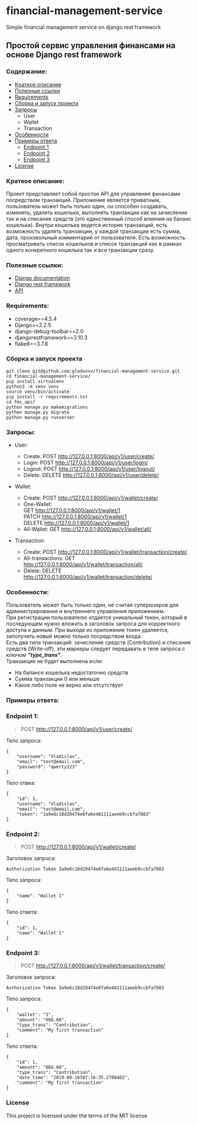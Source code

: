 # financial-management-service
Simple financial management service on django rest framework


## Простой сервис управления финансами на основе Django rest framework

### Содержание:
+ [Краткое описание](#краткое-описание)
+ [Полезные ссылки](#полезные-ссылки)
+ [Requirements](#requirements)
+ [Сборка и запуск проекта](#сборка-и-запуск)
+ [Запросы](#запросы)
  * User
  * Wallet
  * Transaction
+ [Особенности](#особенности)
+ [Примеры ответа](#примеры-ответа-от-сервера)
  * [Endpoint 1](#endpoint-1)
  * [Endpoint 2](#endpoint-2)
  * [Endpoint 3](#endpoint-3)
+ [License](#license)


### Краткое описание:

Проект представляет собой простое API для управления финансами посредством транзакций. Приложение является приватным, пользователь 
может быть только один, он способен создавать, изменять, удалять кошельки, выполнять транзакции как на зачисление так и на списание 
средств (это единственный способ влияния на баланс кошелька). Внутри кошелька ведется история транзакций, есть возможность удалять транзакции,
у каждой транзакции есть сумма, дата, произвольный комментарий от пользователя. Есть возможность просматривать список кошельков и список
транзакций как в рамках одного конкретного кошелька так и все транзакции сразу.

### Полезные ссылки:

+ [Django documentation](https://docs.djangoproject.com/en/2.2/)
+ [Django rest framework](https://www.django-rest-framework.org/)
+ [API](https://ru.wikipedia.org/wiki/API)

### Requirements:
+ coverage==4.5.4
+ Django==2.2.5
+ django-debug-toolbar==2.0
+ djangorestframework==3.10.3
+ flake8==3.7.8

### Сборка и запуск проекта 
```
git clone git@github.com:gladunvv/financial-management-service.git
cd financial-management-service/
pip install virtualenv
python3 -m venv venv
source venv/bin/activate
pip install -r requirements.txt
cd fms_api/
python manage.py makemigrations
python manage.py migrate
python manage.py runserver
```

### Запросы:
+ User:
  * Create: 
  POST http://127.0.0.1:8000/api/v1/user/create/
  * Login:
  POST http://127.0.0.1:8000/api/v1/user/login/
  * Logout:
  POST http://127.0.0.1:8000/api/v1/user/logout/
  * Delete:
  DELETE http://127.0.0.1:8000/api/v1/user/delete/
  
+ Wallet:
  * Create:
  POST http://127.0.0.1:8000/api/v1/wallet/create/
  * One-Wallet:      
  GET http://127.0.0.1:8000/api/v1/wallet/1    
  PATCH http://127.0.0.1:8000/api/v1/wallet/1      
  DELETE http://127.0.0.1:8000/api/v1/wallet/1
  * All-Wallet:
  GET http://127.0.0.1:8000/api/v1/wallet/all/
  
+ Transaction:
  * Create: 
  POST http://127.0.0.1:8000/api/v1/wallet/transaction/create/
  * All-transactions:
  GET http://127.0.0.1:8000/api/v1/wallet/transaction/all/
  * Delete:
  DELETE http://127.0.0.1:8000/api/v1/wallet/transaction/delete/
  
  
### Особенности:
Пользователь может быть только один, не считая суперюзеров для администрирования и внутреннего управления приложением.    
При регистрации пользователю отдается уникальный токен, который в последующем нужно вложить в заголовок запроса 
для корректного доступа к данным. При выходе из приложения токен удаляется, заполучить новый можно только посредством 
входа.   
Есть два типа транзакций: зачисление средств (Contribution) и списание средств (Write-off), эти маркеры следует 
передавать в теле запроса с ключом ***"type_trans"***.     
Транзакция не будет выполнена если:
+ На балансе кошелька недостаточно средств
+ Сумма транзакции 0 или меньше
+ Какое либо поле не верно или отсутствует



### Примеры ответа:

### Endpoint 1:   
> POST http://127.0.0.1:8000/api/v1/user/create/        

Тело запроса:
```
{
	"username": "Vladislav",
	"email": "test@email.com",
	"password": "qwerty123"
}
```

Тело отвеа:
```
{
    "id": 1,
    "username": "Vladislav",
    "email": "test@email.com",
    "token": "3a9e6c18d20474e8fa6e481111aeeb9ccbfa7083"
}
```
### Endpoint 2:
> POST http://127.0.0.1:8000/api/v1/wallet/create/         

Заголовок запроса:
```
Authorization Token 3a9e6c18d20474e8fa6e481111aeeb9ccbfa7083
```
Тело запроса:
```
{
    "name": "Wallet 1"
}
```
Тело ответа:
```
{
    "id": 1,
    "name": "Wallet 1"
}
```
### Endpoint 3:
> POST http://127.0.0.1:8000/api/v1/wallet/transaction/create/        

Заголовок запроса:
```
Authorization Token 3a9e6c18d20474e8fa6e481111aeeb9ccbfa7083
```
Тело запроса:
```
{
	"wallet": "1",
	"amount": "666.66",
	"type_trans": "Contribution",
	"comment": "My first transaction"
}
```
Тело ответа:
```
{
    "id": 1,
    "amount": "666.66",
    "type_trans": "Contribution",
    "date_time": "2019-09-16T07:16:35.270840Z",
    "comment": "My first transaction"
}
```

### License
This project is licensed under the terms of the MIT license
